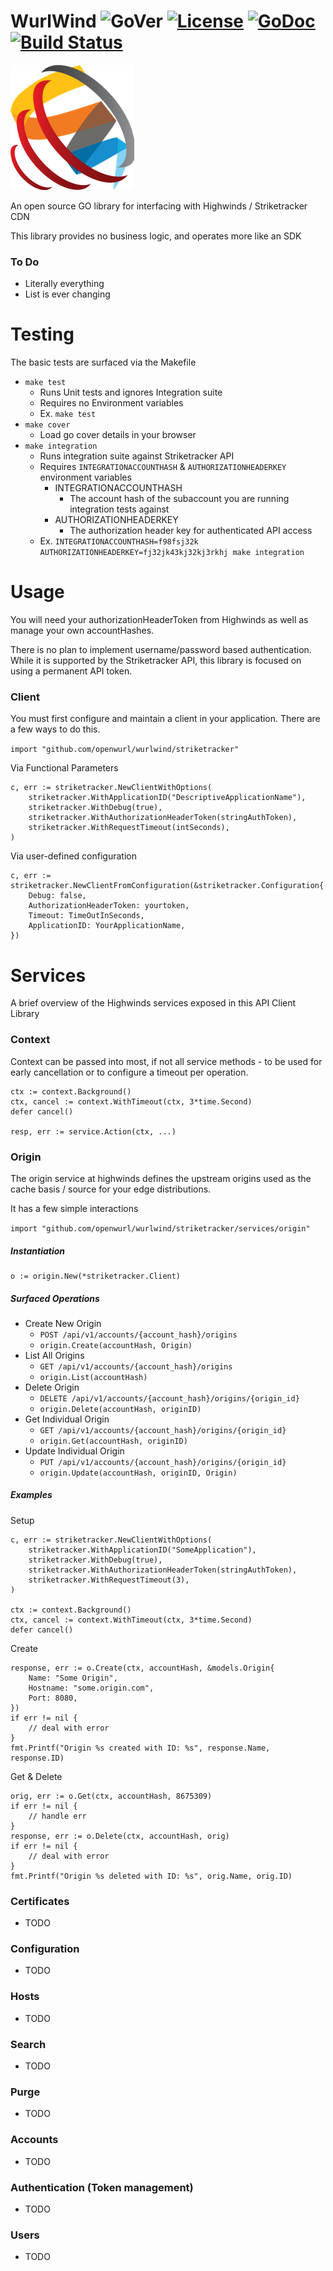 # WurlWind ![GoVer](https://img.shields.io/badge/Go-1.13-blue) [![License](https://img.shields.io/:license-apache-blue.svg)](https://opensource.org/licenses/Apache-2.0) [![GoDoc](https://godoc.org/github.com/openwurl/wurlwind/striketracker?status.svg)](https://godoc.org/github.com/openwurl/wurlwind/striketracker) [![Build Status](https://travis-ci.org/openwurl/wurlwind.svg?branch=master)](https://travis-ci.org/openwurl/wurlwind)

![wurlwind](static/wurlwind.png)

An open source GO library for interfacing with Highwinds / Striketracker CDN

This library provides no business logic, and operates more like an SDK

### To Do
* Literally everything
* List is ever changing

# Testing
The basic tests are surfaced via the Makefile

* `make test`
  * Runs Unit tests and ignores Integration suite
  * Requires no Environment variables
  * Ex. `make test`
* `make cover`
  * Load go cover details in your browser
* `make integration`
  * Runs integration suite against Striketracker API
  * Requires `INTEGRATIONACCOUNTHASH` & `AUTHORIZATIONHEADERKEY` environment variables
    * INTEGRATIONACCOUNTHASH
      * The account hash of the subaccount you are running integration tests against
    * AUTHORIZATIONHEADERKEY
      * The authorization header key for authenticated API access
  * Ex. `INTEGRATIONACCOUNTHASH=f98fsj32k AUTHORIZATIONHEADERKEY=fj32jk43kj32kj3rkhj make integration`

# Usage
You will need your authorizationHeaderToken from Highwinds as well as manage your own accountHashes.

There is no plan to implement username/password based authentication. While it is supported by the Striketracker API, this library is focused on using a permanent API token.

### Client
You must first configure and maintain a client in your application. There are a few ways to do this.

`import "github.com/openwurl/wurlwind/striketracker"`

Via Functional Parameters
```
c, err := striketracker.NewClientWithOptions(
    striketracker.WithApplicationID("DescriptiveApplicationName"),
    striketracker.WithDebug(true),
    striketracker.WithAuthorizationHeaderToken(stringAuthToken),
    striketracker.WithRequestTimeout(intSeconds),
)
```

Via user-defined configuration
```
c, err := striketracker.NewClientFromConfiguration(&striketracker.Configuration{
	Debug: false,
	AuthorizationHeaderToken: yourtoken,
	Timeout: TimeOutInSeconds,
	ApplicationID: YourApplicationName,
})
```

# Services
A brief overview of the Highwinds services exposed in this API Client Library

### Context
Context can be passed into most, if not all service methods - to be used for early cancellation or to configure a timeout per operation.

```
ctx := context.Background()
ctx, cancel := context.WithTimeout(ctx, 3*time.Second)
defer cancel()

resp, err := service.Action(ctx, ...)
```

### Origin
The origin service at highwinds defines the upstream origins used as the cache basis / source for your edge distributions.

It has a few simple interactions

`import "github.com/openwurl/wurlwind/striketracker/services/origin"`

##### Instantiation
```
o := origin.New(*striketracker.Client)
```

##### Surfaced Operations
* Create New Origin
  * `POST /api/v1/accounts/{account_hash}/origins`
  * `origin.Create(accountHash, Origin)`
* List All Origins
  * `GET /api/v1/accounts/{account_hash}/origins`
  * `origin.List(accountHash)`
* Delete Origin
  * `DELETE /api/v1/accounts/{account_hash}/origins/{origin_id}`
  * `origin.Delete(accountHash, originID)`
* Get Individual Origin
  * `GET /api/v1/accounts/{account_hash}/origins/{origin_id}`
  * `origin.Get(accountHash, originID)`
* Update Individual Origin
  * `PUT /api/v1/accounts/{account_hash}/origins/{origin_id}`
  * `origin.Update(accountHash, originID, Origin)`

##### Examples
Setup
```
c, err := striketracker.NewClientWithOptions(
    striketracker.WithApplicationID("SomeApplication"),
    striketracker.WithDebug(true),
    striketracker.WithAuthorizationHeaderToken(stringAuthToken),
    striketracker.WithRequestTimeout(3),
)

ctx := context.Background()
ctx, cancel := context.WithTimeout(ctx, 3*time.Second)
defer cancel()
```

Create
```
response, err := o.Create(ctx, accountHash, &models.Origin{
    Name: "Some Origin",
    Hostname: "some.origin.com",
    Port: 8080,
})
if err != nil {
    // deal with error
}
fmt.Printf("Origin %s created with ID: %s", response.Name, response.ID)
```

Get & Delete
```
orig, err := o.Get(ctx, accountHash, 8675309)
if err != nil {
    // handle err
}
response, err := o.Delete(ctx, accountHash, orig)
if err != nil {
    // deal with error
}
fmt.Printf("Origin %s deleted with ID: %s", orig.Name, orig.ID)
```

### Certificates
* TODO

### Configuration
* TODO

### Hosts
* TODO

### Search
* TODO

### Purge
* TODO

### Accounts
* TODO

### Authentication (Token management)
* TODO

### Users
* TODO